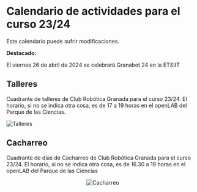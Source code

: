 # Calendario de actividades para el curso 23/24
Este calendario puede sufrir modificaciones.

**Destacado:**

El viernes 26 de abril de 2024 se celebrará Granabot 24 en la ETSIIT

## **Talleres**

Cuadrante de talleres de Club Robótica Granada para el curso 23/24. El horario, si no se indica otra cosa, es de 17 a 19 horas en el openLAB del Parque de las Ciencias.

<image src="/img/calendario/cuad_talleres.png" alt="Talleres">

## **Cacharreo**

Cuadrante de días de Cacharreo de Club Robótica Granada para el curso 23/24. El horario, si no se indica otra cosa, es de 16.30 a 19 horas en el openLAB del Parque de las Ciencias
<center>

<image src="/img/calendario/cuad_cach.png" alt="Cacharreo">

</center>
